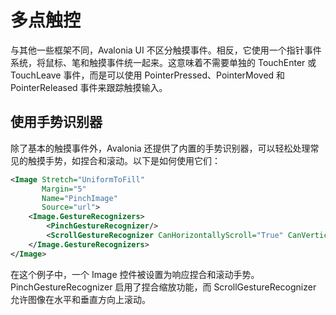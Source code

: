 # 多点触控

与其他一些框架不同，Avalonia UI 不区分触摸事件。相反，它使用一个指针事件系统，将鼠标、笔和触摸事件统一起来。这意味着不需要单独的 TouchEnter 或 TouchLeave 事件，而是可以使用 PointerPressed、PointerMoved 和 PointerReleased 事件来跟踪触摸输入。

## 使用手势识别器

除了基本的触摸事件外，Avalonia 还提供了内置的手势识别器，可以轻松处理常见的触摸手势，如捏合和滚动。以下是如何使用它们：

```xml
<Image Stretch="UniformToFill"
       Margin="5"
       Name="PinchImage"
       Source="url">
    <Image.GestureRecognizers>
        <PinchGestureRecognizer/>
        <ScrollGestureRecognizer CanHorizontallyScroll="True" CanVerticallyScroll="True"/>
    </Image.GestureRecognizers>
</Image>
```

在这个例子中，一个 Image 控件被设置为响应捏合和滚动手势。PinchGestureRecognizer 启用了捏合缩放功能，而 ScrollGestureRecognizer 允许图像在水平和垂直方向上滚动。